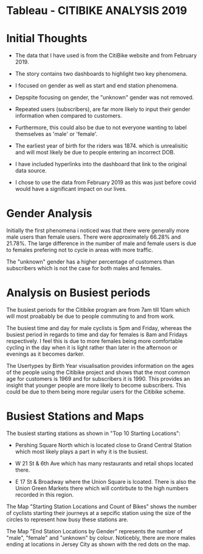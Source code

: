# Tableau - CITIBIKE ANALYSIS 2019

# Initial Thoughts

* The data that I have used is from the CitiBike website and from February 2019. 

* The story contains two dashboards to highlight two key phenomena.

* I focused on gender as well as start and end station phenomena.

* Depspite focusing on gender, the "unknown" gender was not removed.

* Repeated users (subscribers), are far more likely to input their gender information when compared to customers.

* Furthermore, this could also be due to not everyone wanting to label themselves as 'male' or 'female'.

* The earliest year of birth for the riders was 1874. which is unrealisitic and will most likely be due to people entering an incorrect DOB. 

* I have included hyperlinks into the dashboard that link to the original data source.

* I chose to use the data from February 2019 as this was just before covid would have a significant impact on our lives.

# Gender Analysis

Initially the first phenomena i noticed was that there were generally more male users than female users. There were approximately 66.28% and 21.78%. The large difference in the number of male and female users is due to females prefering not to cycle in areas with more traffic. 

The "unknown" gender has a higher percentage of customers than subscribers which is not the case for both males and females. 

# Analysis on Busiest periods 

The busiest periods for the Citibike program are from 7am till 10am which will most proabably be due to people commuting to and from work.

The busiest time and day for male cyclists is 5pm and Friday, whereas the busiest period in regards to time and day for females is 8am and Fridays respectively. I feel this is due to more females being more comfortable cycling in the day when it is light rather than later in the afternoon or evenings as it becomes darker. 

The Usertypes by Birth Year visualisation provides information on the ages of the people using the Citibike project and shows that the most common age for customers is 1969 and for subscribers it is 1990. This provides an insight that younger people are more likely to become subscribers. This could be due to them being more regular users for the Citibike scheme. 

# Busiest Stations and Maps

The busiest starting stations as shown in "Top 10 Starting Locations": 

* Pershing Square North which is located close to Grand Central Station which most likely plays a part in why it is the busiest. 

* W 21 St & 6th Ave which has many restaurants and retail shops located there.

* E 17 St & Broadway where the Union Square is lcoated. There is also the Union Green Markets there which will contirbute to the high numbers recorded in this region. 



The Map "Starting Station Locations and Count of Bikes" shows the number of cyclists starting their journeys at a sepcific station using the size of the circles to represent how busy these stations are. 

The Map "End Station Locations by Gender" represents the number of "male", "female" and "unknown" by colour. Noticebly, there are more males ending at locations in Jersey City as shown with the red dots on the map.

